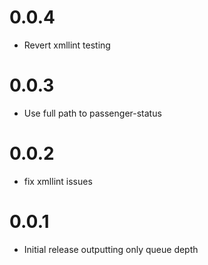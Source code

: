 # 0.0.4
- Revert xmllint testing

# 0.0.3
- Use full path to passenger-status

# 0.0.2
- fix xmllint issues

# 0.0.1
- Initial release outputting only queue depth
